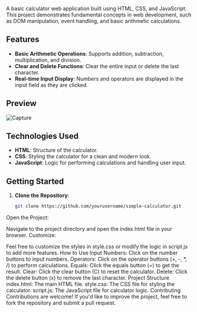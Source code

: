 A basic calculator web application built using HTML, CSS, and JavaScript. This project demonstrates fundamental concepts in web development, such as DOM manipulation, event handling, and basic arithmetic calculations.

## Features

- **Basic Arithmetic Operations**: Supports addition, subtraction, multiplication, and division.
- **Clear and Delete Functions**: Clear the entire input or delete the last character.
- **Real-time Input Display**: Numbers and operators are displayed in the input field as they are clicked.

## Preview

![Capture](https://github.com/user-attachments/assets/e6af80e9-37c6-4cfd-8d91-4735bffbeb3f)

## Technologies Used

- **HTML**: Structure of the calculator.
- **CSS**: Styling the calculator for a clean and modern look.
- **JavaScript**: Logic for performing calculations and handling user input.

## Getting Started

1. **Clone the Repository**:
   ```bash
   git clone https://github.com/yourusername/simple-calculator.git
Open the Project:

Navigate to the project directory and open the index.html file in your browser.
Customize:

Feel free to customize the styles in style.css or modify the logic in script.js to add more features.
How to Use
Input Numbers: Click on the number buttons to input numbers.
Operators: Click on the operator buttons (+, -, *, /) to perform calculations.
Equals: Click the equals button (=) to get the result.
Clear: Click the clear button (C) to reset the calculator.
Delete: Click the delete button (x) to remove the last character.
Project Structure
index.html: The main HTML file.
style.css: The CSS file for styling the calculator.
script.js: The JavaScript file for calculator logic.
Contributing
Contributions are welcome! If you'd like to improve the project, feel free to fork the repository and submit a pull request.
